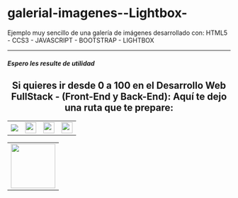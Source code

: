 # galeriaI-imagenes--Lightbox-
Ejemplo muy sencillo de una galería de imágenes  desarrollado con:  HTML5 - CCS3 - JAVASCRIPT - BOOTSTRAP - LIGHTBOX 
<hr>
<h5>Espero les resulte de utilidad</h5>

<h2 style="text-align:center">Si quieres ir desde 0 a 100 en el <strong>Desarrollo Web FullStack</strong> - (Front-End y Back-End): Aquí te dejo una ruta que te prepare:</h2>
<table>
  <tr>
    <td>
      <a href="https://cedavilu.com/curso-desarrollo-web-detalle.html" target="_blank"> <img src="https://cedavilu.com/assets/img/cursos/cursos-1.png" > </a>      
    </td>
    <td>
       <a href="https://cedavilu.com/curso-javascript-detalle.html" target="_blank"><img style="width:25" src="https://cedavilu.com/assets/img/cursos/cursos-2.png" ></a>      
    </td>
    <td>
      <a href= "https://cedavilu.com/curso-javascript-avanzado-detalle.html" target="_blank"><img style="width:25" src="https://cedavilu.com/assets/img/cursos/cursos-3.png" ></a>
    </td>
    <td>
    <a href="https://cedavilu.com/curso-nodejs-detalle.html" target="_blank"> <img style="width:25" src="https://cedavilu.com/assets/img/cursos/cursos-4.png" ></a>
    </td>
  </tr>
</table>

<table>
  <tr>  
    <td>
       <a href= "https://cedavilu.com/" target="_blank"> <img style="width: 100" src="https://adanielf.files.wordpress.com/2020/04/frase-daniel-fuentes.jpg"></a>
    </td> 
  </tr>
</table>

